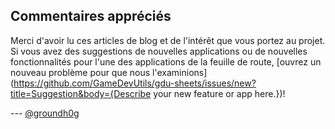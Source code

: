 
## Commentaires appréciés

Merci d'avoir lu ces articles de blog et de l'intérêt que vous portez au projet. Si vous avez des suggestions de nouvelles applications ou de nouvelles fonctionnalités pour l'une des applications de la feuille de route, [ouvrez un nouveau problème pour que nous l'examinions](https://github.com/GameDevUtils/gdu-sheets/issues/new?title=Suggestion&body={Describe your new feature or app here.})!

--- [@groundh0g](https://twitter.com/groundh0g)

